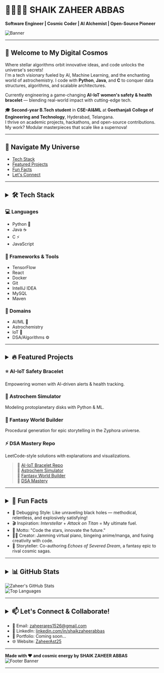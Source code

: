<!-- Cosmic GitHub Profile README for SHAIK ZAHEER ABBAS -->

# 🌌👨‍💻🤖 SHAIK ZAHEER ABBAS  
**Software Engineer | Cosmic Coder | AI Alchemist | Open-Source Pioneer**

![Banner](https://your-image-url.com/starry-nebula-banner.png)  


---

## 🚀 Welcome to My Digital Cosmos  
Where stellar algorithms orbit innovative ideas, and code unlocks the universe's secrets!  
I'm a tech visionary fueled by AI, Machine Learning, and the enchanting world of astrochemistry. I code with **Python**, **Java**, and **C** to conquer data structures, algorithms, and scalable architectures.

Currently engineering a game-changing **AI-IoT women's safety & health bracelet** — blending real-world impact with cutting-edge tech.

🎓 **Second-year B.Tech student** in **CSE–AI&ML** at **Geethanjali College of Engineering and Technology**, Hyderabad, Telangana.  
I thrive on academic projects, hackathons, and open-source contributions. My work? Modular masterpieces that scale like a supernova!

---

## 🧭 Navigate My Universe  
- [Tech Stack](#tech-stack)
- [Featured Projects](#featured-projects)
- [Fun Facts](#fun-facts)
- [Let's Connect](#lets-connect--collaborate)

---

## <details><summary>🛠️ Tech Stack</summary>

### 💻 Languages  
- Python 🐍  
- Java ☕  
- C ⚡  
- JavaScript  

### 🧰 Frameworks & Tools  
- TensorFlow  
- React  
- Docker  
- Git  
- IntelliJ IDEA  
- MySQL  
- Maven  

### 🌌 Domains  
- AI/ML 🤖  
- Astrochemistry  
- IoT 🔗  
- DSA/Algorithms ⚙️  

</details>

---

## <details><summary>🔥 Featured Projects</summary>

### ⭐ AI-IoT Safety Bracelet  
Empowering women with AI-driven alerts & health tracking.

### 🚀 Astrochem Simulator  
Modeling protoplanetary disks with Python & ML.

### 📖 Fantasy World Builder  
Procedural generation for epic storytelling in the Zyphora universe.

### ⚡ DSA Mastery Repo  
LeetCode-style solutions with explanations and visualizations.

<!-- Add actual repo links below -->
> 🔗 [AI-IoT Bracelet Repo](https://github.com/yourusername/ai-iot-bracelet)  
> 🔗 [Astrochem Simulator](https://github.com/yourusername/astrochem-sim)  
> 🔗 [Fantasy World Builder](https://github.com/yourusername/zyphora-builder)  
> 🔗 [DSA Mastery](https://github.com/yourusername/dsa-mastery)

</details>

---

## <details><summary>🌟 Fun Facts</summary>

- 🧠 Debugging Style: Like unraveling black holes — methodical, relentless, and explosively satisfying!  
- 🎬 Inspiration: *Interstellar* + *Attack on Titan* = My ultimate fuel.  
- 💬 Motto: "Code the stars, innovate the future."  
- 🎵🎨 Creator: Jamming virtual piano, bingeing anime/manga, and fusing creativity with code.  
- 📖 Storyteller: Co-authoring *Echoes of Severed Dream*, a fantasy epic to rival cosmic sagas.

</details>

---

## <details><summary>📊 GitHub Stats</summary>

![Zaheer's GitHub Stats](https://github-readme-stats.vercel.app/api?username=Starcloud-retro&show_icons=true&theme=radical)  
![Top Languages](https://github-readme-stats.vercel.app/api/top-langs/?username=Starcloud-retro&layout=compact&theme=radical)

</details>

---

## <details><summary>📫 Let's Connect & Collaborate!</summary>

- 📧 Email: [zaheerares1526@gmail.com](mailto:zaheerares1526@gmail.com)  
- 💼 LinkedIn: [linkedin.com/in/shaikzaheerabbas](https://linkedin.com/in/shaikzaheerabbas)  
- 🧠 Portfolio: Coming soon...  
- 🌐 Website: [ZaheerAst25]([https://shaikzaheer.dev](https://discord.com/channels/@me)) 

</details>

---



**Made with ❤️ and cosmic energy by SHAIK ZAHEER ABBAS**  
![Footer Banner](https://your-image-url.com/footer-banner.png)  


---

